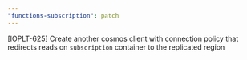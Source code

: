 ```yaml
---
"functions-subscription": patch
---
```


[IOPLT-625] Create another cosmos client with connection policy that redirects reads on `subscription` container to the replicated region
